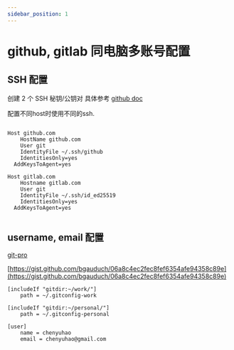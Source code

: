 ```yaml
---
sidebar_position: 1
---
```


# github, gitlab 同电脑多账号配置

## SSH 配置

创建 2 个 SSH 秘钥/公钥对
具体参考 [github doc](https://docs.github.com/cn/authentication/connecting-to-github-with-ssh/about-ssh)

配置不同host时使用不同的ssh.


```text title="~/.ssh/config"

Host github.com
	HostName github.com
	User git
	IdentityFile ~/.ssh/github
	IdentitiesOnly=yes
  AddKeysToAgent=yes

Host gitlab.com
	Hostname gitlab.com
	User git
	IdentityFile ~/.ssh/id_ed25519
	IdentitiesOnly=yes
  AddKeysToAgent=yes
  
```

## username, email 配置

[git-pro](https://git-scm.com/docs/git-config#_conditional_includes)

[https://gist.github.com/bgauduch/06a8c4ec2fec8fef6354afe94358c89e](https://gist.github.com/bgauduch/06a8c4ec2fec8fef6354afe94358c89e)

```text title="~/.gitconfig"
[includeIf "gitdir:~/work/"]
	path = ~/.gitconfig-work

[includeIf "gitdir:~/personal/"]
	path = ~/.gitconfig-personal
```

```text title="~/.gitconfig-personal"
[user]
	name = chenyuhao
	email = chenyuhao@gmail.com
```


